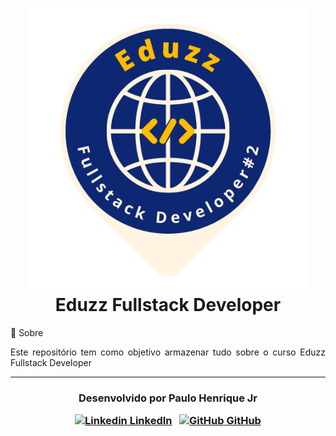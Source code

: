 <h1 align="center">
    <img src="./Eduzz_Fullstack_Developer.png" width="450px"></br>
    Eduzz Fullstack Developer<br>
</h1



## 💬 Sobre 

<p align="justify">Este repositório tem como objetivo armazenar tudo sobre o curso Eduzz Fullstack Developer</p>



---

<h3 align="center">

  Desenvolvido por Paulo Henrique Jr
  <br/>

  <a align="center">

   [![Linkedin](https://i.stack.imgur.com/gVE0j.png) LinkedIn](https://www.linkedin.com/in/paulohenrique-jr/)
&nbsp;
  [![GitHub](https://i.stack.imgur.com/tskMh.png) GitHub](https://github.com/PauloHenriqueJr)
  </a>
</h3>